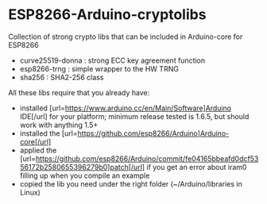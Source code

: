 # ESP8266-Arduino-cryptolibs
Collection of strong crypto libs that can be included in Arduino-core for ESP8266

  - curve25519-donna : strong ECC key agreement function
  - esp8266-trng : simple wrapper to the HW TRNG
  - sha256 : SHA2-256 class

All these libs require that you already have:
  - installed [url=https://www.arduino.cc/en/Main/Software]Arduino IDE[/url] for your platform; minimum release tested is 1.6.5, but should work with anything 1.5+
  - installed the [url=https://github.com/esp8266/Arduino]Arduino-core[/url]
  - applied the [url=https://github.com/esp8266/Arduino/commit/fe04165bbeafd0dcf5356172b2580655396279b0]patch[/url] if you get an error about iram0 filling up when you compile an example
  - copied the lib you need under the right folder (~/Arduino/libraries in Linux)
